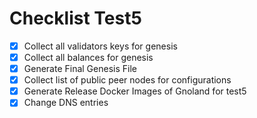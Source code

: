 # Checklist Test5

- [x] Collect all validators keys for genesis
- [x] Collect all balances for genesis
- [x] Generate Final Genesis File
- [X] Collect list of public peer nodes for configurations
- [X] Generate Release Docker Images of Gnoland for test5
- [X] Change DNS entries
